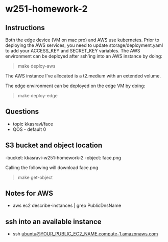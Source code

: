 # w251-homework-2

## Instructions

Both the edge device (VM on mac pro) and AWS use kubernetes.
Prior to deploying the AWS services, you need to update storage/deployment.yaml
to add your ACCESS_KEY and SECRET_KEY variables. The AWS environment can be deployed 
after ssh'ing into an AWS instance by doing:

> make deploy-aws

The AWS instance I've allocated is a t2.medium with an extended volume.

The edge environment can be deployed on the edge VM by doing:

> make deploy-edge

## Questions

- topic  kkasravi/face
- QOS - default 0

## S3 bucket and object location

-bucket: kkasravi-w251-homework-2
-object: face.png

Calling the following will download face.png

> make get-object

## Notes for AWS

- aws ec2 describe-instances | grep PublicDnsName

## ssh into an available instance

- ssh ubuntu@YOUR_PUBLIC_EC2_NAME.compute-1.amazonaws.com
